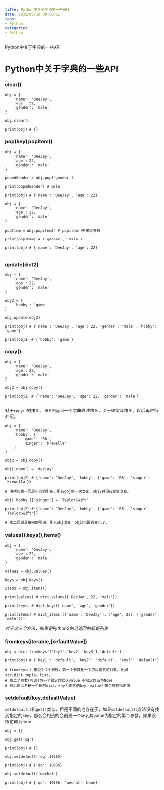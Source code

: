 ```yaml
---
title: Python中关于字典的一些API
date: 2018/06/10 00:00:01
tags: 
- Python
categories: 
- Python
---
```

Python中关于字典的一些API
<!--more-->

# Python中关于字典的一些API

### clear()

```
obj = {
    'name': 'DeeJay',
    'age': 22,
    'gender': 'male'
}

obj.clear()

print(obj) # {}
```

### pop(key) popitem()

```
obj = {
    'name': 'DeeJay',
    'age': 22,
    'gender': 'male'
}

popedGender = obj.pop('gender')

print(popedGender) # male

print(obj) # {'name': 'DeeJay', 'age': 22}

```

```
obj = {
    'name': 'DeeJay',
    'age': 22,
    'gender': 'male'
}

popItem = obj.popitem() # popitem()不接受参数

print(popItem) # ('gender', 'male')

print(obj) # {'name': 'DeeJay', 'age': 22}
 
```

### update(dict2)

```
obj = {
    'name': 'DeeJay',
    'age': 22,
    'gender': 'male'
}

obj2 = {
    'hobby': 'game'
}

obj.update(obj2)

print(obj) # {'name': 'DeeJay', 'age': 22, 'gender': 'male', 'hobby': 'game'}

print(obj2) # {'hobby': 'game'}
```

### copy()

```
obj = {
    'name': 'DeeJay',
    'age': 22,
    'gender': 'male'
}

obj2 = obj.copy() 

print(obj2) # {'name': 'DeeJay', 'age': 22, 'gender': 'male'}


```

对于`copy()`的拷贝，该API返回一个字典的*浅拷贝*，关于如何深拷贝，以后再进行介绍。

```
obj = {
    'name': 'DeeJay',
    'hobby': {
        'game': 'R6',
        'singer': 'krewella'
    }
}

obj2 = obj.copy() 

obj['name'] = 'deejay'

print(obj2) # {'name': 'DeeJay', 'hobby': {'game': 'R6', 'singer': 'krewella'}}

# 浅拷贝第一层是不同的引用，所有obj第一次改变，obj2并没有发生改变。

obj['hobby']['singer'] = 'TaylorSwift'

print(obj2) # {'name': 'DeeJay', 'hobby': {'game': 'R6', 'singer': 'TaylorSwift'}}

# 第二层就是相同的引用，所以obj改变，obj2也跟着变化了。
```

### values(),keys(),items()

```
obj = {
    'name': 'DeeJay',
    'age': 22,
    'gender': 'male'
}

values = obj.values()

keys = obj.keys()

items = obj.items()

print(values) # dict_values(['DeeJay', 22, 'male'])

print(keys) # dict_keys(['name', 'age', 'gender'])

print(items) # dict_items([('name', 'DeeJay'), ('age', 22), ('gender', 'male')])

```

*对于这三个方法，如果是Python2的话返回的都是列表*

### fromkeys(iterable,[defaultValue])

```
obj = dict.fromkeys(['key1','key2','key3'],'default')

print(obj) # {'key1': 'default', 'key2': 'default', 'key3': 'default'}

# fromkeys() 接受1-2个参数，第一个参数是一个可以迭代的对象，比如str,dict,tuple，list。
# 第二个参数(可选)为一个给定的默认value,不指定的话为None
# 最后返回的是一个新的dict，key为迭代的key，value为第二参数指定值
```

### setdefault(key,defaultValue)

`setdefault()`和`get()`类似，但是不同的地方在于，如果`setdefault()`方法没有找到指定的key，那么会相应的会创建一个key,其value为指定的第二参数，如果没指定即为`None`

```
obj = {}

obj.get('qq')

print(obj) # {}

obj.setdefault('qq',10086)

print(obj) # {'qq': 10086}

obj.setdefault('wechat')

print(obj) # {'qq': 10086, 'wechat': None}

```
